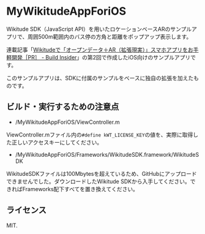 # MyWikitudeAppForiOS

Wikitude SDK（JavaScript API）を用いたロケーションベースARのサンプルアプリで、周囲500m範囲内のバス停の方角と距離をポップアップ表示します。

連載記事「[Wikitudeで「オープンデータ＋AR（拡張現実）」スマホアプリをお手軽開発［PR］ - Build Insider](http://www.buildinsider.net/pr/grapecity/wikitude)」の第2回で作成したiOS向けのサンプルアプリです。

このサンプルアプリは、SDKに付属のサンプルをベースに独自の拡張を加えたものです。

## ビルド・実行するための注意点

- /MyWikitudeAppForiOS/ViewController.m

ViewController.mファイル内の`#define kWT_LICENSE_KEY`の値を、実際に取得した正しいアクセスキーにしてください。

- /MyWikitudeAppForiOS/Frameworks/WikitudeSDK.framework/WikitudeSDK

WikitudeSDKファイルは100Mbytesを超えているため、GitHubにアップロードできませんでした。ダウンロードしたWikitude SDKから入手してください。できればFrameworks配下すべてを置き換えてください。



## ライセンス

MIT.



